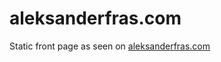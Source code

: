 aleksanderfras.com
==================

Static front page as seen on [aleksanderfras.com](http://aleksanderfras.com)

